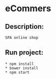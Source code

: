 # eCommers

##  Description:
    SPA online shop


## Run project:
    * npm install
    * bower install
    * npm start

